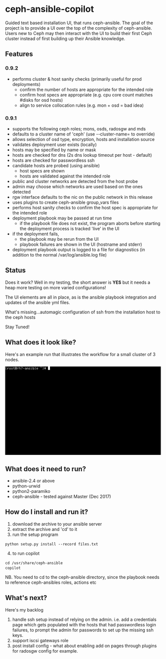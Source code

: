 # ceph-ansible-copilot
Guided text based installation UI, that runs ceph-ansible. The goal of the project is to provide a UI over the top of the complexity of ceph-ansible. Users new to Ceph may then interact with the UI to build their first Ceph cluster instead of first building up their Ansible knowledge.  

## Features  

### 0.9.2
- performs cluster & host sanity checks (primarily useful for prod deployments)  
  - confirm the number of hosts are appropriate for the intended role  
  - confirm host specs are appropriate (e.g. cpu core count matches #disks for osd hosts)  
  - align to service collocation rules (e.g. mon + osd = bad idea)   

### 0.9.1
- supports the following ceph roles; mons, osds, radosgw and mds
- defaults to a cluster name of 'ceph' (use --cluster-name=<wah> to override)
- allows selection of osd type, encryption, hosts and installation source
- validates deployment user exists (locally)
- hosts may be specified by name or mask
- hosts are checked for dns (2s dns lookup timeout per host - default)
- hosts are checked for passwordless ssh
- candidate hosts are probed (using ansible)
  - host specs are shown
  - hosts are validated against the intended role
- public and cluster networks are detected from the host probe
- admin may choose which networks are used based on the ones detected  
- rgw interface defaults to the nic on the public network in this release  
- uses plugins to create ceph-ansible group_vars files
- performs host sanity checks to confirm the host spec is appropriate for the intended role  
- deployment playbook may be passed at run time
  - if the playbook file does not exist, the program aborts before starting
the deployment process is tracked 'live' in the UI
- if the deployment fails,
  - the playbook may be rerun from the UI
  - playbook failures are shown in the UI (hostname and stderr)
- deployment playbook output is logged to a file for diagnostics (in addition
to the normal /var/log/ansible.log file)  


## Status
Does it work? Well in my testing, the short answer is **YES** but it needs a heap more testing on more varied configurations!

The UI elements are all in place, as is the ansible playbook integration and updates of the ansible yml files.  

What's missing...automagic configuration of ssh from the installation host to the ceph hosts  

Stay Tuned!

## What does it look like?
Here's an example run that illustrates the workflow for a small cluster of 3 nodes.  
  
![copilot in action](copilot.gif)


## What does it need to run?
- ansible-2.4 or above  
- python-urwid  
- python2-paramiko  
- ceph-ansible - tested against Master (Dec 2017)    

## How do I install and run it?
1. download the archive to your ansible server  
2. extract the archive and 'cd' to it  
3. run the setup program  
```
python setup.py install --record files.txt  
```  
4. to run copilot
```
cd /usr/share/ceph-ansible  
copilot
``` 
NB. You need to cd to the ceph-ansible directory, since the playbook needs to reference ceph-ansibles roles, actions etc  

## What's next?  
Here's my backlog  
1. handle ssh setup instead of relying on the admin. i.e. add a credentials page which gets populated with the hosts that had passwordless login failures, to prompt the admin for passwords to set up the missing ssh keys.  
2. support iscsi gateways role  
3. post install config - what about enabling add on pages through plugins for radosgw config for example.  

